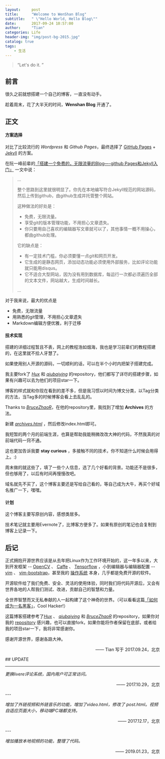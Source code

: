 ```yaml
---
layout:     post
title:      "Welcome to WenShan Blog"
subtitle:   " \"Hello World, Hello Blog\""
date:       2017-09-24 10:57:00
author:     "Tian"
categories: Life
header-img: "img/post-bg-2015.jpg"
catalog: true
tags:
    - 生活
---
```


> “Let's do it. ”


## 前言

很久之前就想搭建一个自己的博客，一直没有动手。

趁着周末，花了大半天的时间，**Wenshan Blog** 开通了。

## 正文

#### 方案选择

对比了比较流行的 *Wordpress* 和 *Github Pages*，最终选择了 [GitHub Pages](https://pages.github.com/) + [Jekyll](http://jekyllrb.com/) 的方案。

在阮一峰前辈的[「搭建一个免费的，无限流量的Blog—-github Pages和Jekyll入门」](http://www.ruanyifeng.com/blog/2012/08/blogging_with_jekyll.html) 一文中说：

> …
>
> 整个思路到这里就很明显了。你先在本地编写符合Jekyll规范的网站源码，然后上传到github，由github生成并托管整个网站。
>
> 这种做法的好处是：
> * 免费，无限流量。
> * 享受git的版本管理功能，不用担心文章遗失。
> * 你只要用自己喜欢的编辑器写文章就可以了，其他事情一概不用操心，都由github处理。
>
> 它的缺点是：
> * 有一定技术门槛，你必须要懂一点git和网页开发。
> * 它生成的是静态网页，添加动态功能必须使用外部服务，比如评论功能就只能用disqus。 
> * 它不适合大型网站，因为没有用到数据库，每运行一次都必须遍历全部的文本文件，网站越大，生成时间越长。
>
> …

对于我来说，最大的优点是

* 免费，无限流量
* 用熟悉的git管理，不用担心文章遗失
* Markdown编辑方便优雅，利于迁移

#### 技术实现

搭建的详细过程暂且不表，网上的教程浩如烟海，我也是学习前辈们的教程搭建的，在这里就不拾人牙慧了。

如果使用别人开源的源码，一切顺利的话，可以在半个小时内把架子搭建完成。

我主要fork了 [*Hux*](https://github.com/Huxpro/huxpro.github.io) 和 [*qiubaiying*](https://github.com/qiubaiying/qiubaiying.github.io) 的repository，他们都写了详尽的搭建步骤，如果有兴趣可以去为他们的项目star一下。

博客的样式就和你现在看到的差不多，但是我习惯以时间为博文分类，以Tag分类的方法，当Tag多的时候博客会看上去乱乱的。

Thanks to [*BruceZhaoR*](https://github.com/BruceZhaoR/brucezhaor.github.io)，在他的repository里，我找到了增加 **Archives** 的方法。 

新建 [*archives.html*](https://github.com/tianws/tianws.github.io/blob/master/archives.xml) ，然后修改index.html即可。

我短暂的两个月的前端生涯，也算是帮助我能稍微改改大神的代码，不然我真的对前端代码一窍不通。

这也更加告诉我要 **stay curious** ，多接触不同的技术，你不知道什么时候会用得上。:)

周末做的就这些了，填了一些个人信息，选了几个好看的背景。功能还不是很多，但也够用了，以后有时间再慢慢改吧。

域名就先不买了，这个博客主要还是写给自己看的，等自己成为大牛，再买个好域名推广一下，嘿嘿。

#### 计划

这个博客主要写原创内容，感想类居多。

技术笔记就主要用Evernote了，比博客方便多了。如果有原创的笔记也会复制到博客上记录一下。

## 后记

正式拥抱开源世界应该是从去年把Linux作为工作环境开始的，这一年多以来，大到开发框架 -- [OpenCV](http://opencv.org/) 、 [Caffe](http://caffe.berkeleyvision.org/) 、 [Tensorflow](https://www.tensorflow.org/) ，小到编辑器与编辑器配置 -- [vim](https://vim.sourceforge.io/) 、 [vim-bootstrap](http://www.vim-bootstrap.com/)，甚至我的 [操作系统](http://cn.ubuntu.com/) 本身，几乎都是免费开源的软件。

开源软件给了我们免费、安全、灵活的使用体验，同时我们将代码开源后，又会有世界各地的人帮我们测试、改进，贡献自己的智慧和力量。

全世界智慧而又无私奉献的人一起构建了这个神奇的世界。（可以看看这篇[「如何成为一名黑客」](https://dayone.me/2iX7zHp)，Cool Hacker!）

这篇博客搭建参考了[*Hux*](https://github.com/Huxpro/huxpro.github.io) 、 [*qiubaiying*](https://github.com/qiubaiying/qiubaiying.github.io) 和 [*BruceZhaoR*](https://github.com/BruceZhaoR/brucezhaor.github.io) 的repository，如果你对我的 [repository](https://github.com/tianws/tianws.github.io) 感兴趣，也可以直接fork，如果你能将作者保留在底部，或者给我的项目star一下，我将非常感谢你。

感谢开源世界，感谢各路大神。

<p align="right">—— Tian 写于 2017.09.24，北京</p>
##  UPDATE

---

*更换livere评论系统，国内用户可正常访问。*

<p align="right">—— 2017.10.29，北京</p>
---

*增加了外链视频和外链音乐的功能，增加了video.html，修改了 post.html。视频自适应页面大小，移动端PC端都支持。*

<p align="right">—— 2017.12.17，北京</p>
---

*增加播放本地视频的功能，整理了代码。*

<p align="right">—— 2019.01.23，北京</p>
